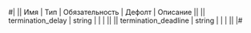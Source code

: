 
#|
|| Имя | Тип | Обязательность | Дефолт | Описание ||
|| termination_delay | string |  |  |  ||
|| termination_deadline | string |  |  |  ||
|#